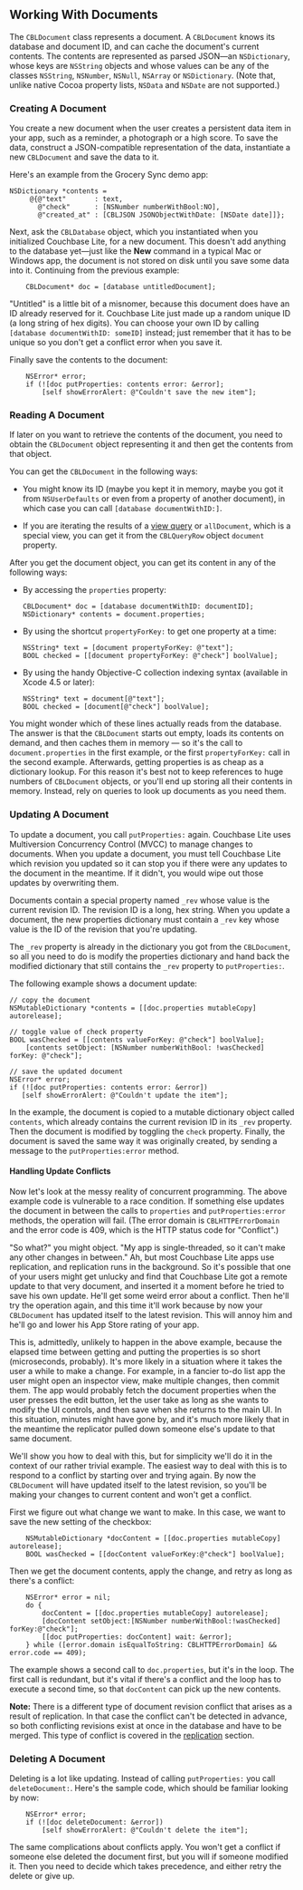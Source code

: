 ## Working With Documents

The `CBLDocument` class represents a document. A `CBLDocument` knows its database and document ID, and can cache the document's current contents. The contents are represented as parsed JSON—an `NSDictionary`, whose keys are `NSString` objects and whose values can be any of the classes `NSString`, `NSNumber`, `NSNull`, `NSArray` or `NSDictionary`. (Note that, unlike native Cocoa property lists, `NSData` and `NSDate` are not supported.)

### Creating A Document

You create a new document when the user creates a persistent data item in your app, such as a reminder, a photograph or a high score. To save the data, construct a JSON-compatible representation of the data, instantiate a new `CBLDocument` and save the data to it.

Here's an example from the Grocery Sync demo app:

```
NSDictionary *contents = 
     @{@"text"       : text,
       @"check"      : [NSNumber numberWithBool:NO],
       @"created_at" : [CBLJSON JSONObjectWithDate: [NSDate date]]};

```


Next, ask the `CBLDatabase` object, which you instantiated when you initialized Couchbase Lite, for a new document. This doesn't add anything to the database yet—just like the **New** command in a typical Mac or Windows app, the document is not stored on disk until you save some data into it. Continuing from the previous example:

```
    CBLDocument* doc = [database untitledDocument];
```

"Untitled" is a little bit of a misnomer, because this document does have an ID already reserved for it. Couchbase Lite just made up a random unique ID (a long string of hex digits). You can choose your own ID by calling `[database documentWithID: someID]` instead; just remember that it has to be unique so you don't get a conflict error when you save it.

Finally save the contents to the document:

```
    NSError* error;
    if (![doc putProperties: contents error: &error];
        [self showErrorAlert: @"Couldn't save the new item"];
```


### Reading A Document

If later on you want to retrieve the contents of the document, you need to obtain the `CBLDocument` object representing it and then get the contents from that object.

You can get the `CBLDocument` in the following ways:

 * You might know its ID (maybe you kept it in memory, maybe you got it from `NSUserDefaults` or even from a property of another document), in which case you can call `[database documentWithID:]`.
 
* If you are iterating the results of a [view query](working-with-views-and-queries) or `allDocument`, which is a special view, you can get it from the `CBLQueryRow` object `document` property.

After you get the document object, you can get its content in any of the following ways:

* By accessing the `properties` property:

    ```
	CBLDocument* doc = [database documentWithID: documentID];
	NSDictionary* contents = document.properties;
    ```

* By using the shortcut `propertyForKey:` to get one property at a time:

    ```
	NSString* text = [document propertyForKey: @"text"];
	BOOL checked = [[document propertyForKey: @"check"] boolValue];
    ```

* By using the handy Objective-C collection indexing syntax (available in Xcode 4.5 or later):
    
    ```
	NSString* text = document[@"text"];
	BOOL checked = [document[@"check"] boolValue];
    ```

You might wonder which of these lines actually reads from the database. The answer is that the `CBLDocument` starts out empty, loads its contents on demand, and then caches them in memory &mdash; so it's the call to `document.properties` in the first example, or the first `propertyForKey:` call in the second example. Afterwards, getting properties is as cheap as a dictionary lookup. For this reason it's best not to keep references to huge numbers of `CBLDocument` objects, or you'll end up storing all their contents in memory. Instead, rely on queries to look up documents as you need them.

### Updating A Document

To update a document, you call `putProperties:` again. Couchbase Lite uses Multiversion Concurrency Control (MVCC) to manage changes to documents. When you update a document, you must tell Couchbase Lite which revision you updated so it can stop you if there were any updates to the document in the meantime. If it didn't, you would wipe out those updates by overwriting them. 

Documents contain a special property named `_rev` whose value is the current revision ID. The revision ID is a long, hex string. When you update a document, the new properties dictionary must contain a `_rev` key whose value is the ID of the revision that you're updating.

The `_rev` property is already in the dictionary you got from the `CBLDocument`, so all you need to do is modify the properties dictionary and hand back the modified dictionary that still contains the `_rev` property to `putProperties:`.

The following example shows a document update:  

```
// copy the document
NSMutableDictionary *contents = [[doc.properties mutableCopy] autorelease];

// toggle value of check property
BOOL wasChecked = [[contents valueForKey: @"check"] boolValue];
    [contents setObject: [NSNumber numberWithBool: !wasChecked] forKey: @"check"];

// save the updated document  
NSError* error;
if (![doc putProperties: contents error: &error])
   [self showErrorAlert: @"Couldn't update the item"];
```

In the example, the document is copied to a mutable dictionary object called `contents`, which already contains the current revision ID in its `_rev` property. Then the document is modified by toggling the `check` property. Finally, the document is saved the same way it was originally created, by sending a message to the `putProperties:error` method.



#### Handling Update Conflicts

Now let's look at the messy reality of concurrent programming. The above example code is vulnerable to a race condition. If something else updates the document in between the calls to `properties` and `putProperties:error` methods, the operation will fail. (The error domain is `CBLHTTPErrorDomain` and the error code is 409, which is the HTTP status code for "Conflict".)

"So what?" you might object. "My app is single-threaded, so it can't make any other changes in between." Ah, but most Couchbase Lite apps use replication, and replication runs in the background. So it's possible that one of your users might get unlucky and find that Couchbase Lite got a remote update to that very document, and inserted it a moment before he tried to save his own update. He'll get some weird error about a conflict. Then he'll try the operation again, and this time it'll work because by now your `CBLDocument` has updated itself to the latest revision. This will annoy him and he'll go and lower his App Store rating of your app.

This is, admittedly, unlikely to happen in the above example, because the elapsed time between getting and putting the properties is so short (microseconds, probably). It's more likely in a situation where it takes the user a while to make a change. For example, in a fancier to-do list app the user might open an inspector view, make multiple changes, then commit them. The app would probably fetch the document properties when the user presses the edit button, let the user take as long as she wants to modify the UI controls, and then save when she returns to the main UI. In this situation, minutes might have gone by, and it's much more likely that in the meantime the replicator pulled down someone else's update to that same document.

We'll show you how to deal with this, but for simplicity we'll do it in the context of our rather trivial example. The easiest way to deal with this is to respond to a conflict by starting over and trying again. By now the `CBLDocument` will have updated itself to the latest revision, so you'll be making your changes to current content and won't get a conflict.

First we figure out what change we want to make. In this case, we want to save the new setting of the checkbox:

```
    NSMutableDictionary *docContent = [[doc.properties mutableCopy] autorelease];
    BOOL wasChecked = [[docContent valueForKey:@"check"] boolValue];
```

Then we get the document contents, apply the change, and retry as long as there's a conflict:

```
    NSError* error = nil;
    do {
        docContent = [[doc.properties mutableCopy] autorelease];
        [docContent setObject:[NSNumber numberWithBool:!wasChecked] forKey:@"check"];
        [[doc putProperties: docContent] wait: &error];
    } while ([error.domain isEqualToString: CBLHTTPErrorDomain] && error.code == 409);
```

The example shows a second call to `doc.properties`, but it's in the loop. The first call is redundant, but it's vital if there's a conflict and the loop has to execute a second time, so that `docContent` can pick up the new contents.

**Note:** There is a different type of document revision conflict that arises as a result of replication. In that case the conflict can't be detected in advance, so both conflicting revisions exist at once in the database and have to be merged. This type of conflict is covered in the [replication](#working-with-replication) section.

### Deleting A Document

Deleting is a lot like updating. Instead of calling `putProperties:` you call `deleteDocument:`. Here's the sample code, which should be familiar looking by now:

```
    NSError* error;
    if (![doc deleteDocument: &error])
        [self showErrorAlert: @"Couldn't delete the item"];
```

The same complications about conflicts apply. You won't get a conflict if someone else deleted the document first, but you will if someone modified it. Then you need to decide which takes precedence, and either retry the delete or give up.
